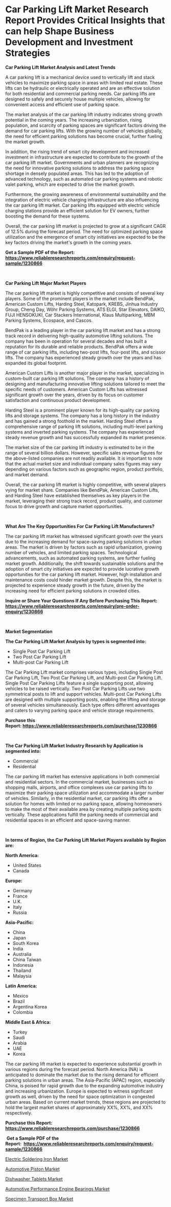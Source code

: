 <p><h1>Car Parking Lift Market Research Report Provides Critical Insights that can help Shape Business Development and Investment Strategies</h1></p><p><strong>Car Parking Lift Market Analysis and Latest Trends</strong></p>
<p><p>A car parking lift is a mechanical device used to vertically lift and stack vehicles to maximize parking space in areas with limited real estate. These lifts can be hydraulic or electrically operated and are an effective solution for both residential and commercial parking needs. Car parking lifts are designed to safely and securely house multiple vehicles, allowing for convenient access and efficient use of parking space.</p><p>The market analysis of the car parking lift industry indicates strong growth potential in the coming years. The increasing urbanization, rising population, and scarcity of parking spaces are significant factors driving the demand for car parking lifts. With the growing number of vehicles globally, the need for efficient parking solutions has become crucial, further fueling the market growth.</p><p>In addition, the rising trend of smart city development and increased investment in infrastructure are expected to contribute to the growth of the car parking lift market. Governments and urban planners are recognizing the need for innovative parking solutions to address the parking space shortage in densely populated areas. This has led to the adoption of advanced technology, such as automated car parking systems and robotic valet parking, which are expected to drive the market growth.</p><p>Furthermore, the growing awareness of environmental sustainability and the integration of electric vehicle charging infrastructure are also influencing the car parking lift market. Car parking lifts equipped with electric vehicle charging stations provide an efficient solution for EV owners, further boosting the demand for these systems.</p><p>Overall, the car parking lift market is projected to grow at a significant CAGR of 12.5% during the forecast period. The need for optimized parking space utilization and the emergence of smart city initiatives are expected to be the key factors driving the market's growth in the coming years.</p></p>
<p><strong>Get a Sample PDF of the Report:&nbsp; <a href="https://www.reliableresearchreports.com/enquiry/request-sample/1230866">https://www.reliableresearchreports.com/enquiry/request-sample/1230866</a></strong></p>
<p>&nbsp;</p>
<p><strong>Car Parking Lift Major Market Players</strong></p>
<p><p>The car parking lift market is highly competitive and consists of several key players. Some of the prominent players in the market include BendPak, American Custom Lifts, Harding Steel, Katopark, KREBS, Jinhua Industry Group, Cheng Day, Wöhr Parking Systems, ATS ELGI, Star Elevators, DAIKO, FUJI HENSOKUKI, Car Stackers International, Klaus Multiparking, MBM Parking Systems, Ecospace, and Cascos.</p><p>BendPak is a leading player in the car parking lift market and has a strong track record in delivering high-quality automotive lifting solutions. The company has been in operation for several decades and has built a reputation for its durable and reliable products. BendPak offers a wide range of car parking lifts, including two-post lifts, four-post lifts, and scissor lifts. The company has experienced steady growth over the years and has expanded its global footprint.</p><p>American Custom Lifts is another major player in the market, specializing in custom-built car parking lift solutions. The company has a history of designing and manufacturing innovative lifting solutions tailored to meet the specific needs of customers. American Custom Lifts has witnessed significant growth over the years, driven by its focus on customer satisfaction and continuous product development.</p><p>Harding Steel is a prominent player known for its high-quality car parking lifts and storage systems. The company has a long history in the industry and has gained a strong foothold in the market. Harding Steel offers a comprehensive range of parking lift solutions, including multi-level parking systems and inverted parking systems. The company has experienced steady revenue growth and has successfully expanded its market presence.</p><p>The market size of the car parking lift industry is estimated to be in the range of several billion dollars. However, specific sales revenue figures for the above-listed companies are not readily available. It is important to note that the actual market size and individual company sales figures may vary depending on various factors such as geographic region, product portfolio, and market demand.</p><p>Overall, the car parking lift market is highly competitive, with several players vying for market share. Companies like BendPak, American Custom Lifts, and Harding Steel have established themselves as key players in the market, leveraging their strong track record, product quality, and customer focus to drive growth and capture market opportunities.</p></p>
<p>&nbsp;</p>
<p><strong>What Are The Key Opportunities For Car Parking Lift Manufacturers?</strong></p>
<p><p>The car parking lift market has witnessed significant growth over the years due to the increasing demand for space-saving parking solutions in urban areas. The market is driven by factors such as rapid urbanization, growing number of vehicles, and limited parking spaces. Technological advancements, such as automated parking systems, are further fueling market growth. Additionally, the shift towards sustainable solutions and the adoption of smart city initiatives are expected to provide lucrative growth opportunities for the car parking lift market. However, high installation and maintenance costs could hinder market growth. Despite this, the market is projected to experience steady growth in the future, driven by the increasing need for efficient parking solutions in crowded cities.</p></p>
<p><strong>Inquire or Share Your Questions If Any Before Purchasing This Report: <a href="https://www.reliableresearchreports.com/enquiry/pre-order-enquiry/1230866">https://www.reliableresearchreports.com/enquiry/pre-order-enquiry/1230866</a></strong></p>
<p>&nbsp;</p>
<p><strong>Market Segmentation</strong></p>
<p><strong>The Car Parking Lift Market Analysis by types is segmented into:</strong></p>
<p><ul><li>Single Post Car Parking Lift</li><li>Two Post Car Parking Lift</li><li>Multi-post Car Parking Lift</li></ul></p>
<p><p>The Car Parking Lift market comprises various types, including Single Post Car Parking Lift, Two Post Car Parking Lift, and Multi-post Car Parking Lift. Single Post Car Parking Lifts feature a single supporting post, allowing vehicles to be raised vertically. Two Post Car Parking Lifts use two symmetrical posts to lift and support vehicles. Multi-post Car Parking Lifts are designed with multiple supporting posts, enabling the lifting and storage of several vehicles simultaneously. Each type offers different advantages and caters to varying parking space and vehicle storage requirements.</p></p>
<p><strong>Purchase this Report:&nbsp;<a href="https://www.reliableresearchreports.com/purchase/1230866">https://www.reliableresearchreports.com/purchase/1230866</a></strong></p>
<p>&nbsp;</p>
<p><strong>The Car Parking Lift Market Industry Research by Application is segmented into:</strong></p>
<p><ul><li>Commercial</li><li>Residential</li></ul></p>
<p><p>The car parking lift market has extensive applications in both commercial and residential sectors. In the commercial market, businesses such as shopping malls, airports, and office complexes use car parking lifts to maximize their parking space utilization and accommodate a larger number of vehicles. Similarly, in the residential market, car parking lifts offer a solution for homes with limited or no parking space, allowing homeowners to make the most of their available area by creating multiple parking spots vertically. These applications fulfill the parking needs of commercial and residential spaces in an efficient and space-saving manner.</p></p>
<p>&nbsp;</p>
<p><strong>In terms of Region, the Car Parking Lift Market Players available by Region are:</strong></p>
<p>
    <p> <strong> North America: </strong>
        <ul>
            <li>United States</li>
            <li>Canada</li>
        </ul>
        </p> 
    <p> <strong> Europe: </strong>
        <ul>
            <li>Germany</li>
            <li>France</li>
            <li>U.K.</li>
            <li>Italy</li>
            <li>Russia</li>
        </ul>
        </p> 
    <p> <strong> Asia-Pacific: </strong>
        <ul>
            <li>China</li>
            <li>Japan</li>
            <li>South Korea</li>
            <li>India</li>
            <li>Australia</li>
            <li>China Taiwan</li>
            <li>Indonesia</li>
            <li>Thailand</li>
            <li>Malaysia</li>
        </ul>
        </p> 
    <p> <strong> Latin America: </strong>
        <ul>
            <li>Mexico</li>
            <li>Brazil</li>
            <li>Argentina Korea</li>
            <li>Colombia</li>
        </ul>
        </p> 
    <p> <strong> Middle East & Africa: </strong>
        <ul>
            <li>Turkey</li>
            <li>Saudi</li>
            <li>Arabia</li>
            <li>UAE</li>
            <li>Korea</li>
        </ul>
    </p>
    </p>
<p><p>The car parking lift market is expected to experience substantial growth in various regions during the forecast period. North America (NA) is anticipated to dominate the market due to the rising demand for efficient parking solutions in urban areas. The Asia-Pacific (APAC) region, especially China, is poised for rapid growth due to the expanding automotive industry and increasing urbanization. Europe is expected to witness significant growth as well, driven by the need for space optimization in congested urban areas. Based on current market trends, these regions are projected to hold the largest market shares of approximately XX%, XX%, and XX% respectively.</p></p>
<p><strong>Purchase this Report: <a href="https://www.reliableresearchreports.com/purchase/1230866">https://www.reliableresearchreports.com/purchase/1230866</a></strong></p>
<p>&nbsp;<strong>Get a Sample PDF of the Report:&nbsp;&nbsp;<a href="https://www.reliableresearchreports.com/enquiry/request-sample/1230866">https://www.reliableresearchreports.com/enquiry/request-sample/1230866</a></strong></p>
<p><strong></strong></p>
<p><p><a href="https://www.linkedin.com/pulse/electric-soldering-iron-market-size-growth-forecast-from-2023-1ah8e/">Electric Soldering Iron Market</a></p><p><a href="https://github.com/luckyshygirl/Market-Research-Report-List-1/blob/main/automotive-piston-market.md">Automotive Piston Market</a></p><p><a href="https://medium.com/@shivay151299/dishwasher-tablets-market-the-key-to-successful-business-strategy-forecast-till-2030-7e79fda55743">Dishwasher Tablets Market</a></p><p><a href="https://github.com/vimar16th/Market-Research-Report-List-1/blob/main/automotive-performance-engine-bearings-market.md">Automotive Performance Engine Bearings Market</a></p><p><a href="https://www.linkedin.com/pulse/specimen-transport-box-market-research-report-unlocks-analysis-smvwe/">Specimen Transport Box Market</a></p></p>